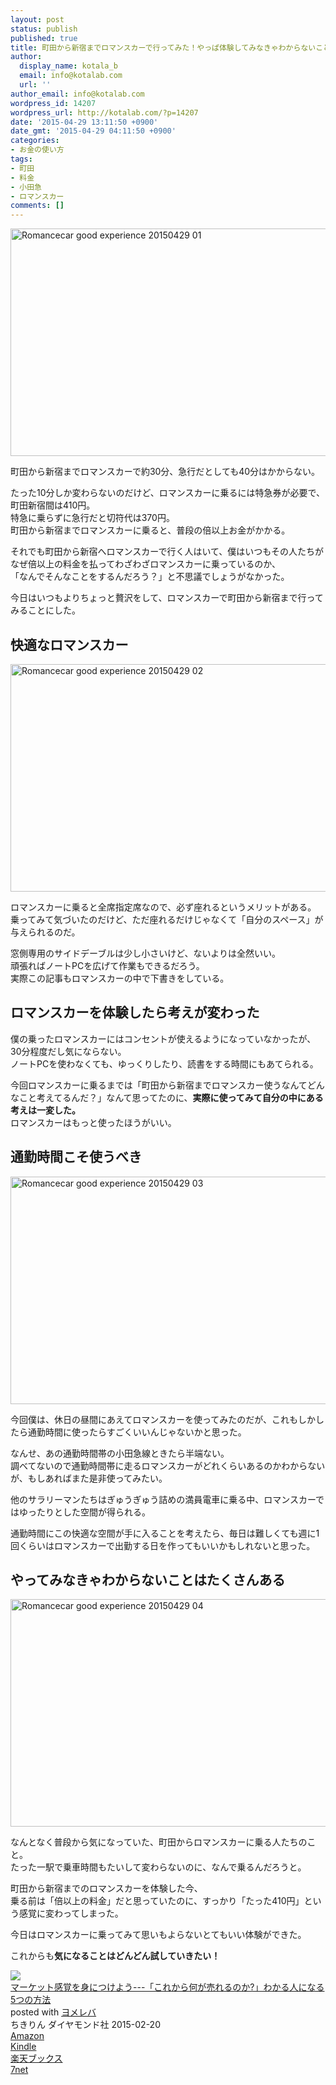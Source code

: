 ```yaml
---
layout: post
status: publish
published: true
title: 町田から新宿までロマンスカーで行ってみた！やっぱ体験してみなきゃわからないことって沢山ある
author:
  display_name: kotala_b
  email: info@kotalab.com
  url: ''
author_email: info@kotalab.com
wordpress_id: 14207
wordpress_url: http://kotalab.com/?p=14207
date: '2015-04-29 13:11:50 +0900'
date_gmt: '2015-04-29 04:11:50 +0900'
categories:
- お金の使い方
tags:
- 町田
- 料金
- 小田急
- ロマンスカー
comments: []
---
```

<p><img src="http://kotalab.com/wp-content/uploads/2015/04/romancecar-good-experience_20150429_01.jpg" alt="Romancecar good experience 20150429 01" width="546" height ="364" class="aligncenter size-large" /></p>
<p>町田から新宿までロマンスカーで約30分、急行だとしても40分はかからない。</p>
<p>たった10分しか変わらないのだけど、ロマンスカーに乗るには特急券が必要で、町田新宿間は410円。<br />
特急に乗らずに急行だと切符代は370円。<br />
町田から新宿までロマンスカーに乗ると、普段の倍以上お金がかかる。</p>
<p>それでも町田から新宿へロマンスカーで行く人はいて、僕はいつもその人たちがなぜ倍以上の料金を払ってわざわざロマンスカーに乗っているのか、<br />
「なんでそんなことをするんだろう？」と不思議でしょうがなかった。</p>
<p>今日はいつもよりちょっと贅沢をして、ロマンスカーで町田から新宿まで行ってみることにした。</p>
<p><!--more--></p>
<h2>快適なロマンスカー</h2>
<p><img src="http://kotalab.com/wp-content/uploads/2015/04/romancecar-good-experience_20150429_02.jpg" alt="Romancecar good experience 20150429 02" width="546" height ="364" class="aligncenter size-large" /></p>
<p>ロマンスカーに乗ると全席指定席なので、必ず座れるというメリットがある。<br />
乗ってみて気づいたのだけど、ただ座れるだけじゃなくて「自分のスペース」が与えられるのだ。</p>
<p>窓側専用のサイドデーブルは少し小さいけど、ないよりは全然いい。<br />
頑張ればノートPCを広げて作業もできるだろう。<br />
実際この記事もロマンスカーの中で下書きをしている。</p>
<h2>ロマンスカーを体験したら考えが変わった</h2>
<p>僕の乗ったロマンスカーにはコンセントが使えるようになっていなかったが、30分程度だし気にならない。<br />
ノートPCを使わなくても、ゆっくりしたり、読書をする時間にもあてられる。</p>
<p>今回ロマンスカーに乗るまでは「町田から新宿までロマンスカー使うなんてどんなこと考えてるんだ？」なんて思ってたのに、<strong>実際に使ってみて自分の中にある考えは一変した。</strong><br />
<span class="b">ロマンスカーはもっと使ったほうがいい。</span></p>
<h2>通勤時間こそ使うべき</h2>
<p><img src="http://kotalab.com/wp-content/uploads/2015/04/romancecar-good-experience_20150429_03.jpg" alt="Romancecar good experience 20150429 03" width="546" height ="364" class="aligncenter size-large" /></p>
<p>今回僕は、休日の昼間にあえてロマンスカーを使ってみたのだが、これもしかしたら通勤時間に使ったらすごくいいんじゃないかと思った。</p>
<p>なんせ、あの通勤時間帯の小田急線ときたら半端ない。<br />
調べてないので通勤時間帯に走るロマンスカーがどれくらいあるのかわからないが、もしあればまた是非使ってみたい。</p>
<p><span class="b">他のサラリーマンたちはぎゅうぎゅう詰めの満員電車に乗る中、ロマンスカーではゆったりとした空間が得られる。</span></p>
<p>通勤時間にこの快適な空間が手に入ることを考えたら、毎日は難しくても週に1回くらいはロマンスカーで出勤する日を作ってもいいかもしれないと思った。</p>
<h2>やってみなきゃわからないことはたくさんある</h2>
<p><img src="http://kotalab.com/wp-content/uploads/2015/04/romancecar-good-experience_20150429_04.jpg" alt="Romancecar good experience 20150429 04" width="546" height ="364" class="aligncenter size-large" /></p>
<p>なんとなく普段から気になっていた、町田からロマンスカーに乗る人たちのこと。<br />
たった一駅で乗車時間もたいして変わらないのに、なんで乗るんだろうと。</p>
<p>町田から新宿までのロマンスカーを体験した今、<br />
乗る前は「倍以上の料金」だと思っていたのに、すっかり「たった410円」という感覚に変わってしまった。</p>
<p>今日はロマンスカーに乗ってみて思いもよらないとてもいい体験ができた。</p>
<p>これからも<strong>気になることはどんどん試していきたい！</strong></p>
<div class="booklink-box">
<div class="booklink-image"><a href="http://www.amazon.co.jp/exec/obidos/asin/4478064784/same-22/" rel="nofollow" target="_blank"><img src="http://ecx.images-amazon.com/images/I/51GLVSqdPLL._SL160_.jpg" style="border: none;" /></a></div>
<div class="booklink-info">
<div class="booklink-name"><a href="http://www.amazon.co.jp/exec/obidos/asin/4478064784/same-22/" rel="nofollow" target="_blank">マーケット感覚を身につけよう---「これから何が売れるのか?」わかる人になる5つの方法</a>
<div class="booklink-powered-date">posted with <a href="http://yomereba.com" rel="nofollow" target="_blank">ヨメレバ</a></div>
</div>
<div class="booklink-detail">ちきりん ダイヤモンド社 2015-02-20    </div>
<div class="booklink-link2">
<div class="shoplinkamazon"><a href="http://www.amazon.co.jp/exec/obidos/asin/4478064784/same-22/" rel="nofollow" target="_blank">Amazon</a></div>
<div class="shoplinkkindle"><a href="http://www.amazon.co.jp/exec/obidos/ASIN/B00TPC8JXE/same-22/" rel="nofollow" target="_blank">Kindle</a></div>
<div class="shoplinkrakuten"><a href="http://c.af.moshimo.com/af/c/click?a_id=374939&p_id=56&pc_id=56&pl_id=637&s_v=b5Rz2P0601xu&url=http%3A%2F%2Fbooks.rakuten.co.jp%2Frb%2F13092091%2F" rel="nofollow" target="_blank">楽天ブックス</a><img src="http://i.af.moshimo.com/af/i/impression?a_id=374939&p_id=56&pc_id=56&pl_id=637" width="1" height="1" style="border:none;"></div>
<div class="shoplinkseven"><a href="http://ck.jp.ap.valuecommerce.com/servlet/referral?sid=2967684&pid=881104827&vc_url=http%3A%2F%2Fwww.7netshopping.jp%2Fbooks%2Fsearch_result%2F%3Fctgy%3Dbooks%26code%3D4478064784" target="_blank">7net</a><img src="http://atq.ad.valuecommerce.com/servlet/atq/gifbanner?sid=2967684&pid=881104827" height="1" width="1" border="0"></div>
</p></div>
</div>
<div class="booklink-footer"></div>
</div>
